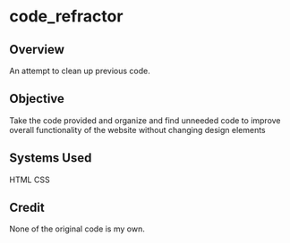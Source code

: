 # code_refractor

## Overview
An attempt to clean up previous code. 

## Objective

Take the code provided and organize and find unneeded code to improve overall functionality of the website without changing design elements

## Systems Used
HTML
CSS

## Credit
None of the original code is my own.